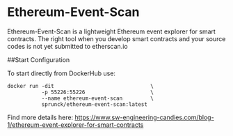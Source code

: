 # Ethereum-Event-Scan

Ethereum-Event-Scan is a lightweight Ethereum event explorer for smart contracts. The right tool when you develop smart contracts and your source codes is not yet submitted to etherscan.io

##Start Configuration 

To start directly from DockerHub use:
```
docker run -dit                               \
           -p 55226:55226                     \
           --name ethereum-event-scan         \
           sprunck/ethereum-event-scan:latest

```

Find more details here:
https://www.sw-engineering-candies.com/blog-1/ethereum-event-explorer-for-smart-contracts